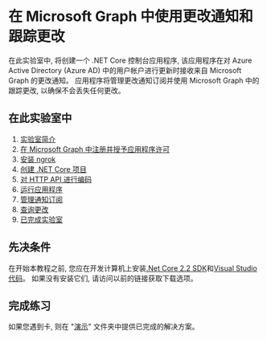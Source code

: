 # <a name="using-change-notifications-and-track-changes-with-microsoft-graph"></a>在 Microsoft Graph 中使用更改通知和跟踪更改

在此实验室中, 将创建一个 .NET Core 控制台应用程序, 该应用程序在对 Azure Active Directory (Azure AD) 中的用户帐户进行更新时接收来自 Microsoft Graph 的更改通知。 应用程序将管理更改通知订阅并使用 Microsoft Graph 中的跟踪更改, 以确保不会丢失任何更改。

## <a name="in-this-lab"></a>在此实验室中

1. [实验室简介](./tutorial/01_intro.md)
1. [在 Microsoft Graph 中注册并授予应用程序许可](./tutorial/02_create-app.md)
1. [安装 ngrok](./tutorial/03_ngrok.md)
1. [创建 .NET Core 项目](./tutorial/04_create-project.md)
1. [对 HTTP API 进行编码](./tutorial/05_add-code.md)
1. [运行应用程序](./tutorial/06_run.md)
1. [管理通知订阅](./tutorial/07_subbscription-management.md)
1. [查询更改](./tutorial/08_deltaquery.md)
1. [已完成实验室](./tutorial/09_completed.md)

## <a name="prerequisites"></a>先决条件

在开始本教程之前, 您应在开发计算机上安装[.Net Core 2.2 SDK](https://dotnet.microsoft.com/download)和[Visual Studio 代码](https://code.visualstudio.com/)。 如果没有安装它们, 请访问以前的链接获取下载选项。

## <a name="completed-exercises"></a>完成练习

如果您遇到卡, 则在 "[演示](./Demos)" 文件夹中提供已完成的解决方案。